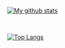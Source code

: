 [![My github stats](https://github-readme-stats.vercel.app/api?username=memandip&show_icons=true&theme=dark)](https://github.com/memandip/memandip)

<br />

[![Top Langs](https://github-readme-stats.vercel.app/api/top-langs/?username=memandip&layout=compact)](https://github.com/memandip/memandip)
